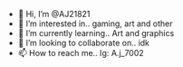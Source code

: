 - 👋 Hi, I’m @AJ21821
- 👀 I’m interested in.. gaming, art and other
- 🌱 I’m currently learning.. Art and graphics
- 💞️ I’m looking to collaborate on.. idk
- 📫 How to reach me.. Ig: A.j_7002 

<!---
AJ21821/AJ21821 is a ✨ special ✨ repository because its `README.md` (this file) appears on your GitHub profile.
You can click the Preview link to take a look at your changes.
--->
